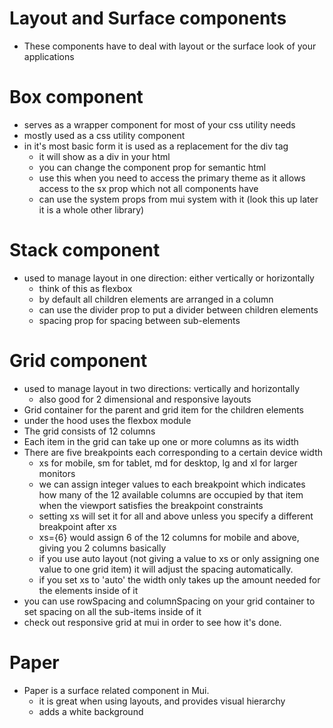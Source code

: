 # Layout and Surface components

- These components have to deal with layout or the surface look of your applications

# Box component

- serves as a wrapper component for most of your css utility needs
- mostly used as a css utility component
- in it's most basic form it is used as a replacement for the div tag
  - it will show as a div in your html
  - you can change the component prop for semantic html
  - use this when you need to access the primary theme as it allows access to the sx prop which not all components have
  - can use the system props from mui system with it (look this up later it is a whole other library)

# Stack component

- used to manage layout in one direction: either vertically or horizontally
  - think of this as flexbox
  - by default all children elements are arranged in a column
  - can use the divider prop to put a divider between children elements
  - spacing prop for spacing between sub-elements

# Grid component

- used to manage layout in two directions: vertically and horizontally
  - also good for 2 dimensional and responsive layouts
- Grid container for the parent and grid item for the children elements
- under the hood uses the flexbox module
- The grid consists of 12 columns
- Each item in the grid can take up one or more columns as its width
- There are five breakpoints each corresponding to a certain device width
  - xs for mobile, sm for tablet, md for desktop, lg and xl for larger monitors
  - we can assign integer values to each breakpoint which indicates how many of the 12 available columns are occupied by that item when the viewport satisfies the breakpoint constraints
  - setting xs will set it for all and above unless you specify a different breakpoint after xs
  - xs={6} would assign 6 of the 12 columns for mobile and above, giving you 2 columns basically
  - if you use auto layout (not giving a value to xs or only assigning one value to one grid item) it will adjust the spacing automatically.
  - if you set xs to 'auto' the width only takes up the amount needed for the elements inside of it
- you can use rowSpacing and columnSpacing on your grid container to set spacing on all the sub-items inside of it
- check out responsive grid at mui in order to see how it's done.

# Paper

- Paper is a surface related component in Mui.
  - it is great when using layouts, and provides visual hierarchy
  - adds a white background
